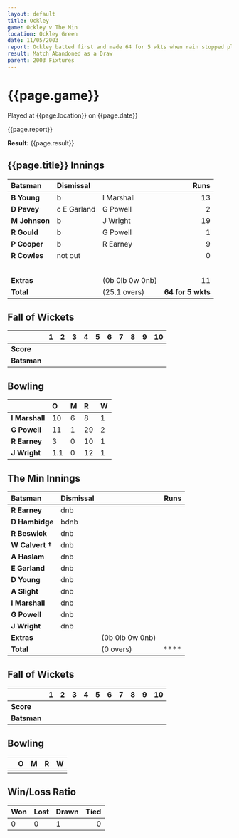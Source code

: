 ```yaml
---
layout: default
title: Ockley
game: Ockley v The Min
location: Ockley Green
date: 11/05/2003
report: Ockley batted first and made 64 for 5 wkts when rain stopped play
result: Match Abandoned as a Draw
parent: 2003 Fixtures
---
```


# {{page.game}}

Played at {{page.location}} on {{page.date}}

{{page.report}}

**Result:** {{page.result}}

## {{page.title}} Innings

| Batsman | Dismissal |  | Runs |
|:---|:---|---|---:|
| **B Young** | b | I Marshall | 13 |
| **D Pavey** | c E Garland | G Powell | 2 |
| **M Johnson** | b | J Wright | 19 |
| **R Gould** | b | G Powell | 1 |
| **P Cooper** | b | R Earney | 9 |
| **R Cowles** | not out |  | 0 |
|  |  |  |  |
|  |  |  |  |
|  |  |  |  |
|  |  |  |  |
|  |  |  |  |
| **Extras** | | (0b 0lb 0w 0nb) | 11 |
| **Total** | | (25.1 overs) | **64 for 5 wkts** |

## Fall of Wickets

| | 1 | 2 | 3 | 4 | 5 | 6 | 7 | 8 | 9 | 10 |
|---|:---:|:---:|:---:|:---:|:---:|:---:|:---:|:---:|:---:|:---:|
| **Score** |  |  |  |  |  |  |  |  |  |  |
| **Batsman** |  |  |  |  |  |  |  |  |  |  |

## Bowling

| | O | M | R | W |
|---|:---|:---|:---|:---|
| **I Marshall** | 10 | 6 | 8 | 1 |
| **G Powell** | 11 | 1 | 29 | 2 |
| **R Earney** | 3 | 0 | 10 | 1 |
| **J Wright** | 1.1 | 0 | 12 | 1 |

## The Min Innings

| Batsman | Dismissal |  | Runs |
|:---|:---|---|---:|
| **R Earney** | dnb |  |  |
| **D Hambidge** | bdnb |  |  |
| **R Beswick** | dnb |  |  |
| **W Calvert &#8224;** | dnb |  |  |
| **A Haslam** | dnb |  |  |
| **E Garland** | dnb |  |  |
| **D Young** | dnb |  |  |
| **A Slight** | dnb |  |  |
| **I Marshall** | dnb |  |  |
| **G Powell** | dnb |  |  |
| **J Wright** | dnb |  |  |
| **Extras** | | (0b 0lb 0w 0nb) |  |
| **Total** | | (0 overs) | **** |

## Fall of Wickets

| | 1 | 2 | 3 | 4 | 5 | 6 | 7 | 8 | 9 | 10 |
|---|:---:|:---:|:---:|:---:|:---:|:---:|:---:|:---:|:---:|:---:|
| **Score** |  |  |  |  |  |  |  |  |  |  |
| **Batsman** |  |  |  |  |  |  |  |  |  |  |

## Bowling

| | O | M | R | W |
|---|:---|:---|:---|:---|
| |  |  |  |  |
## Win/Loss Ratio

| Won | Lost | Drawn | Tied |
|:---|:---|:---|---:|
| 0 | 0 | 1 | 0 |